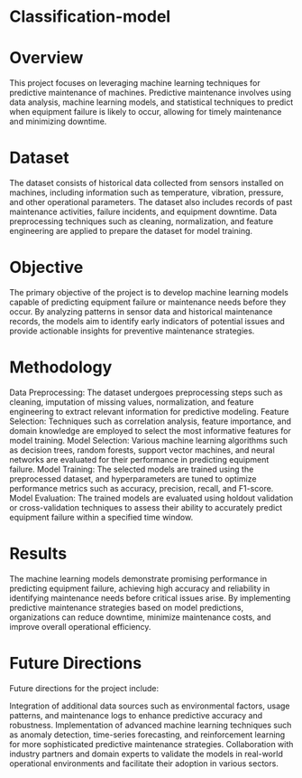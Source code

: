 # Classification-model
# Overview 

This project focuses on leveraging machine learning techniques for predictive maintenance of machines. Predictive maintenance involves using data analysis, machine learning models, and statistical techniques to predict when equipment failure is likely to occur, allowing for timely maintenance and minimizing downtime.

# Dataset  

The dataset consists of historical data collected from sensors installed on machines, including information such as temperature, vibration, pressure, and other operational parameters. The dataset also includes records of past maintenance activities, failure incidents, and equipment downtime. Data preprocessing techniques such as cleaning, normalization, and feature engineering are applied to prepare the dataset for model training.

# Objective 

The primary objective of the project is to develop machine learning models capable of predicting equipment failure or maintenance needs before they occur. By analyzing patterns in sensor data and historical maintenance records, the models aim to identify early indicators of potential issues and provide actionable insights for preventive maintenance strategies.

# Methodology  

Data Preprocessing: The dataset undergoes preprocessing steps such as cleaning, imputation of missing values, normalization, and feature engineering to extract relevant information for predictive modeling.
Feature Selection: Techniques such as correlation analysis, feature importance, and domain knowledge are employed to select the most informative features for model training.
Model Selection: Various machine learning algorithms such as decision trees, random forests, support vector machines, and neural networks are evaluated for their performance in predicting equipment failure.
Model Training: The selected models are trained using the preprocessed dataset, and hyperparameters are tuned to optimize performance metrics such as accuracy, precision, recall, and F1-score.
Model Evaluation: The trained models are evaluated using holdout validation or cross-validation techniques to assess their ability to accurately predict equipment failure within a specified time window.

# Results 

The machine learning models demonstrate promising performance in predicting equipment failure, achieving high accuracy and reliability in identifying maintenance needs before critical issues arise. By implementing predictive maintenance strategies based on model predictions, organizations can reduce downtime, minimize maintenance costs, and improve overall operational efficiency.

# Future Directions 

Future directions for the project include:

Integration of additional data sources such as environmental factors, usage patterns, and maintenance logs to enhance predictive accuracy and robustness.
Implementation of advanced machine learning techniques such as anomaly detection, time-series forecasting, and reinforcement learning for more sophisticated predictive maintenance strategies.
Collaboration with industry partners and domain experts to validate the models in real-world operational environments and facilitate their adoption in various sectors.

